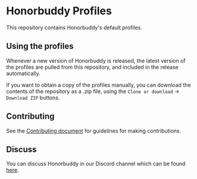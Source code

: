 # Honorbuddy Profiles

This repository contains Honorbuddy's default profiles.

## Using the profiles

Whenever a new version of Honorbuddy is released, the latest version of the profiles are pulled from this repository, and included in the release automatically. 

If you want to obtain a copy of the profiles manually, you can download the contents of the repository as a .zip file, using the `Clone or download` -> `Download ZIP` buttons.

## Contributing

See the [Contributing document](CONTRIBUTING.md) for guidelines for making contributions.

## Discuss

You can discuss Honorbuddy in our Discord channel which can be found [here](https://discord.gg/h74WjFY).